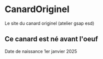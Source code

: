# CanardOriginel
Le site du canard originel (atelier gsap esd)

## Ce canard est né avant l'oeuf
Date de naissance 1er janvier 2025
